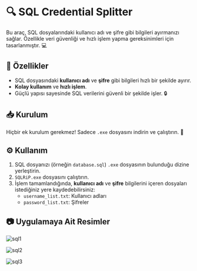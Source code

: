 # 🔍 SQL Credential Splitter

Bu araç, SQL dosyalarındaki kullanıcı adı ve şifre gibi bilgileri ayırmanızı sağlar. Özellikle veri güvenliği ve hızlı işlem yapma gereksinimleri için tasarlanmıştır. 💻

## 🚀 Özellikler

- SQL dosyasındaki **kullanıcı adı** ve **şifre** gibi bilgileri hızlı bir şekilde ayırır.
- **Kolay kullanım** ve **hızlı işlem**.
- Güçlü yapısı sayesinde SQL verilerini güvenli bir şekilde işler. 🔒

## 📥 Kurulum

Hiçbir ek kurulum gerekmez! Sadece `.exe` dosyasını indirin ve çalıştırın. 🤖


## ⚙️ Kullanım

1. SQL dosyanızı (örneğin `database.sql`) `.exe` dosyasının bulunduğu dizine yerleştirin.
2. `SQLRiP.exe` dosyasını çalıştırın.
3. İşlem tamamlandığında, **kullanıcı adı** ve **şifre** bilgilerini içeren dosyaları istediğiniz yere kaydedebilirsiniz:
   - `username_list.txt`: Kullanıcı adları
   - `password_list.txt`: Şifreler

## 📷 Uygulamaya Ait Resimler


![sql1](https://github.com/user-attachments/assets/8bebcb91-4fef-400b-8580-518c65d07814)


![sql2](https://github.com/user-attachments/assets/20fc5926-7d18-4f96-a29c-e9f2349fe8d7)


![sql3](https://github.com/user-attachments/assets/fadbb3f2-20fb-47dc-8a98-139dbe855ea9)

